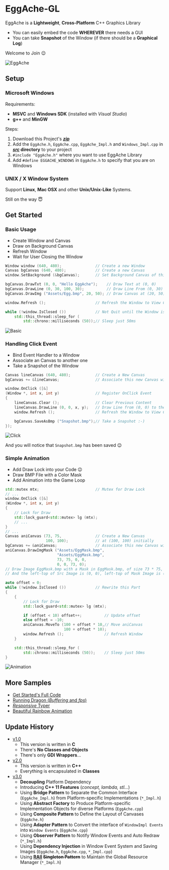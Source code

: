 # EggAche-GL

EggAche is a **Lightweight**, **Cross-Platform** C++ Graphics Library

- You can easily embed the code **WHEREVER** there needs a GUI
- You can take **Snapshot** of the Window (if there should be a **Graphical Log**)

Welcome to Join :wink:

![EggAche](EggAche.png)

## Setup

### Microsoft Windows

Requirements:

- **MSVC** and **Windows SDK** (installed with *Visual Studio*)
- **g++** and **MinGW**

Steps:

1. Download this Project's **_[zip](https://github.com/BOT-Man-JL/EggAche-GL/archive/master.zip)_**
2. Add the `EggAche.h`, `EggAche.cpp`, `EggAche_Impl.h` and `Windows_Impl.cpp` in **_[src](https://github.com/BOT-Man-JL/EggAche-GL/tree/master/src)_ directory** to your project
3. `#include "EggAche.h"` where you want to use EggAche Library
4. Add `#define EGGACHE_WINDOWS` in `EggAche.h` to specify that you are on Windows

### UNIX / X Window System

Support **Linux**, **Mac OSX** and other **Unix/Unix-Like** Systems.

Still on the way :innocent:

## Get Started

### Basic Usage

- Create Window and Canvas
- Draw on Background Canvas
- Refresh Window
- Wait for User Closing the Window

``` c++
Window window (640, 480);               // Create a new Window
Canvas bgCanvas (640, 480);             // Create a new Canvas
window.SetBackground (&bgCanvas);       // Set Background Canvas of this Window

bgCanvas.DrawTxt (0, 0, "Hello EggAche");    // Draw Text at (0, 0)
bgCanvas.DrawLine (0, 30, 100, 30);          // Draw Line From (0, 30) to (100, 30)
bgCanvas.DrawImg ("Assets/Egg.bmp", 20, 50); // Draw Canvas at (20, 50)

window.Refresh ();                      // Refresh the Window to View Changes

while (!window.IsClosed ())             // Not Quit until the Window is closed
    std::this_thread::sleep_for (
        std::chrono::milliseconds (50));// Sleep just 50ms
```

![Basic](Demo/Basic.png)

### Handling Click Event

- Bind Event Handler to a Window
- Associate an Canvas to another one
- Take a Snapshot of the Window

``` c++
Canvas lineCanvas (640, 480);           // Create a New Canvas
bgCanvas += &lineCanvas;                // Associate this new Canvas with Background Canvas

window.OnClick ([&]
(Window *, int x, int y)                // Register OnClick Event
{
    lineCanvas.Clear ();                // Clear Previous Content
    lineCanvas.DrawLine (0, 0, x, y);   // Draw Line from (0, 0) to the Point you Clicked
    window.Refresh ();                  // Refresh the Window to View Changes

    bgCanvas.SaveAsBmp ("Snapshot.bmp");// Take a Snapshot :-)
});
```

![Click](Demo/Click.png)

And you will notice that `Snapshot.bmp` has been saved :wink:

### Simple Animation

- Add Draw Lock into your Code :wink:
- Draw BMP File with a Color Mask
- Add Animation into the Game Loop

``` c++
std::mutex mtx;                         // Mutex for Draw Lock
// ...
window.OnClick ([&]
(Window *, int x, int y)
{
    // Lock for Draw
    std::lock_guard<std::mutex> lg (mtx);
    // ...
}
// ...
Canvas aniCanvas (73, 75,               // Create a New Canvas
                  100, 100);            // at (100, 100) initially
bgCanvas += &aniCanvas;                 // Associate this new Canvas with Background Canvas
aniCanvas.DrawImgMask ("Assets/EggMask.bmp",
                       "Assets/EggMask.bmp",
                       73, 75, 0, 0,
                       0, 0, 73, 0);
// Draw Image EggMask.bmp with a Mask in EggMask.bmp, of size 73 * 75, at (0, 0)
// And the left-top of Src Image is (0, 0), left-top of Mask Image is (74, 0)

auto offset = 0;
while (!window.IsClosed ())             // Rewrite this Part
{
    {
        // Lock for Draw
        std::lock_guard<std::mutex> lg (mtx);

        if (offset < 10) offset++;          // Update offset
        else offset = -10;
        aniCanvas.MoveTo (100 + offset * 10,// Move aniCanvas
                          100 + offset * 10);
        window.Refresh ();                  // Refresh Window
    }

    std::this_thread::sleep_for (
        std::chrono::milliseconds (50));    // Sleep just 50ms
}
```

![Animation](Demo/Animation.gif)

## More Samples

- [Get Started's Full Code](Samples/Basic.cpp)
- [Running Dragon (*Buffering* and *fps*)](Samples/Animation.cpp)
- [*Responsive* Typer](Samples/Typer.cpp)
- [Beautiful Rainbow Animation](Samples/Rainbow.cpp)

## Update History

- [v1.0](/EggAche_C.zip)
  - This version is written in **C**
  - There's **No Classes and Objects**
  - There's only **GDI Wrappers**...
- [v2.0](https://github.com/BOT-Man-JL/EggAche-GL/releases/tag/v2.0)
  - This version is written in **C++**
  - Everything is encapsulated in **Classes**
- [v3.0](https://github.com/BOT-Man-JL/EggAche-GL/archive/master.zip)
  - **Decoupling** Platform Dependency
  - Introducing **C++ 11 Features** (*concept, lambda, stl...*)
  - Using **Bridge Pattern** to Separate the Common Interface (`EggAche_Impl.h`) from Platform-specific Implementations (`*_Impl.h`)
  - Using **Abstract Factory** to Produce Platform-specific Implementation Objects for diverse Platforms (`EggAche.cpp`)
  - Using **Composite Pattern** to Define the Layout of Canvases (`EggAche.h`)
  - Using **Adapter Pattern** to Convert the interface of `WindowImpl Events` into `Window Events` (`EggAche.cpp`)
  - Using **Observer Pattern** to Notify Window Events and Auto Redraw (`*_Impl.h`)
  - Using **Dependency Injection** in Window Event System and Saving Images (`EggAche.h`, `EggAche.cpp`, `*_Impl.cpp`)
  - Using **[RAII](https://en.wikipedia.org/wiki/Resource_acquisition_is_initialization) ~~Singleton Pattern~~** to Maintain the Global Resource Manager (`*_Impl.h`)